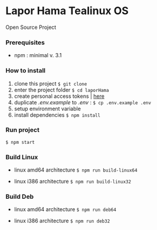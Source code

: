 # Lapor Hama Tealinux OS
Open Source Project

### Prerequisites
- npm : minimal v. 3.1


### How to install

1. clone this project ```$ git clone ```
2. enter the project folder ```$ cd laporHama```
3. create personal access tokens | [here](https://github.com/settings/tokens)
4. duplicate _.env.example_ to _.env_ : ```$ cp .env.example .env```
5. setup environment variable
6. install dependencies ```$ npm install```

### Run project
```$ npm start```

### Build Linux
- linux amd64 architecture
```$ npm run build-linux64```

- linux i386 architecture
```$ npm run build-linux32```

### Build Deb
- linux amd64 architecture
```$ npm run deb64```

- linux i386 architecture
```$ npm run deb32```
